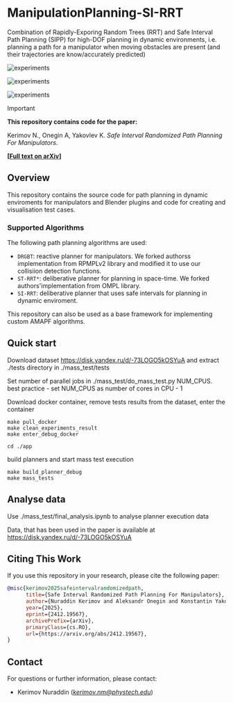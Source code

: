 

# ManipulationPlanning-SI-RRT
Combination of Rapidly-Exporing Random Trees (RRT) and Safe Interval Path Planning (SIPP)  for high-DOF planning in dynamic environments, i.e. planning a path for a manipulator when moving obstacles are present (and their trajectories are know/accurately predicted) 

<!--Блок информации о репозитории в бейджах-->
<!-- ![Static Badge](https://img.shields.io/badge/OkulusDev-Oxygen-Oxygen)
![GitHub top language](https://img.shields.io/github/languages/top/OkulusDev/Oxygen)
![GitHub](https://img.shields.io/github/license/OkulusDev/Oxygen)
![GitHub Repo stars](https://img.shields.io/github/stars/OkulusDev/Oxygen)
![GitHub issues](https://img.shields.io/github/issues/OkulusDev/Oxygen)
 -->



![experiments](<supplementary material/output1.gif>)

![experiments](<supplementary material/output.gif>)

![experiments](<supplementary material/0001-1376.gif>)



> [!Important]  
> **This repository contains code for the paper:**
>
> Kerimov N., Onegin A, Yakovlev K. *Safe Interval Randomized Path Planning For Manipulators*.
>
> **[[Full text on arXiv](https://arxiv.org/abs/2412.19567)]**

## Overview

This repository contains the source code for path planning in dynamic enviroments for manipulators and Blender plugins and code for creating and visualisation test cases. 

### Supported Algorithms

The following path planning algorithms are used:

* `DRGBT`: reactive planner for manipulators. We forked authorss implementation from RPMPLv2 library and modified it to use our collisiion detection functions.
* `ST-RRT*`: deliberative planner for planning in space-time. We forked authors'implementation from OMPL library.
* `SI-RRT`: deliberative planner that uses safe intervals for planning in dynamic enviroment.

This repository can also be used as a base framework for implementing custom AMAPF algorithms.

<!-- ## Repository Structure

The repository is organized into several branches:

* **`main` branch** [[**Link**](https://github.com/PathPlanning/TP-SWAP/tree/main)]: Contains the core implementation of the AMAPF algorithms, including all supported methods.
* **`experiments` branch** [[**Link**](https://github.com/PathPlanning/TP-SWAP/tree/experiments)]: Includes scripts and resources for running full-scale experiments, as described in the referenced paper. This branch provides tools for task generation, experiment execution, and result analysis.
* **`supplementary` branch** [[**Link**](https://github.com/PathPlanning/TP-SWAP/tree/supplementary)]: Contains extended experimental results analysis. This branch stands as supplementary material for the paper. -->

## Quick start

Download dataset https://disk.yandex.ru/d/-73LOGO5kOSYuA and extract ./tests directory in ./mass_test/tests 

Set number of parallel jobs in ./mass_test/do_mass_test.py NUM_CPUS. best practice - set NUM_CPUS as number of cores in CPU - 1

Download docker container, remove tests results from the dataset, enter the container

```
make pull_docker
make clean_experiments_result
make enter_debug_docker
```

```
cd ./app
```

build planners and start mass test execution

```
make build_planner_debug
make mass_tests
```

## Analyse data

Use ./mass_test/final_analysis.ipynb to analyse planner execution data

Data, that has been used in the paper is available at https://disk.yandex.ru/d/-73LOGO5kOSYuA

<!-- ## Installation and Launch

### Main Requirements

To use the repository, install the following software and libraries:

* `coal`
* `Blender`
 
It is recomended to build *coal* from sources, using *-march=native -03* compiler flags  -->

<!-- 
### Installation

After all requirements was installed, you should clone this repo in separate folder and run installation process (tested on Linux and macOS):

To set up this repository, follow these steps (tested on Linux and macOS):

1. Clone the repository:

```bash
git clone git@github.com:PathPlanning/TP-SWAP.git tp-swap
```

2. Install the package:

```bash
cd tp-swap
pip install -e .
``` -->
<!-- 
### Launching Algorithms

To run and evaluate the algorithms, clone this reporitory into separate folder second time and switch to the `experiments` branch, which includes all necessary scripts and tools for conducting experiments.

```bash
cd ..
git clone git@github.com:PathPlanning/TP-SWAP.git tp-swap-exp
cd tp-swap-exp
git checkout experiments
```

Detailed instructions for running experiments, generating tasks, and processing results can be found in the README of the `experiments` branch.

 -->
## Citing This Work

If you use this repository in your research, please cite the following paper:

```bibtex
@misc{kerimov2025safeintervalrandomizedpath,
      title={Safe Interval Randomized Path Planning For Manipulators}, 
      author={Nuraddin Kerimov and Aleksandr Onegin and Konstantin Yakovlev},
      year={2025},
      eprint={2412.19567},
      archivePrefix={arXiv},
      primaryClass={cs.RO},
      url={https://arxiv.org/abs/2412.19567}, 
}
```

## Contact

For questions or further information, please contact:

* Kerimov Nuraddin (*kerimov.nm@phystech.edu*)



